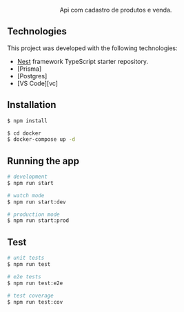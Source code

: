 <p align="center">Api com cadastro de produtos e venda.</p>

## Technologies

This project was developed with the following technologies:

- [Nest](https://github.com/nestjs/nest) framework TypeScript starter repository.
- [Prisma]
- [Postgres]
- [VS Code][vc]

## Installation

```bash
$ npm install
```

```bash
$ cd docker
$ docker-compose up -d
```

## Running the app

```bash
# development
$ npm run start

# watch mode
$ npm run start:dev

# production mode
$ npm run start:prod
```

## Test

```bash
# unit tests
$ npm run test

# e2e tests
$ npm run test:e2e

# test coverage
$ npm run test:cov
```
